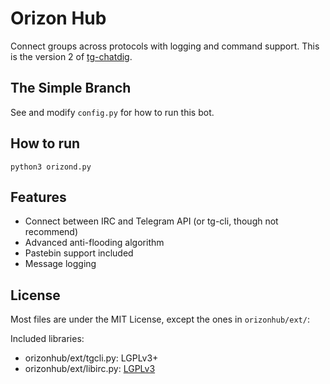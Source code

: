 # Orizon Hub
Connect groups across protocols with logging and command support.
This is the version 2 of [tg-chatdig](https://github.com/gumblex/tg-chatdig).

## The Simple Branch
See and modify `config.py` for how to run this bot.

## How to run

`python3 orizond.py`

## Features

* Connect between IRC and Telegram API (or tg-cli, though not recommend)
* Advanced anti-flooding algorithm
* Pastebin support included
* Message logging

## License
Most files are under the MIT License, except the ones in `orizonhub/ext/`:

Included libraries:
* orizonhub/ext/tgcli.py: LGPLv3+
* orizonhub/ext/libirc.py: [LGPLv3](https://github.com/m13253/libirc/blob/master/COPYING)
